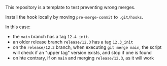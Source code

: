 This repository is a template to test preventing wrong merges.

Install the hook locally by moving `pre-merge-commit` to `.git/hooks`.

In this case:
- the `main` branch has a tag `12.4_init`.
- an older release branch `release/12.3` has a tag `12.3_init`
- on the `release/12.3` branch, when executing `git merge main`, the script will check if an "upper tag" version exists, and stop if one is found
- on hte contrary, if on `main` and merging `release/12.3`, as it will work

